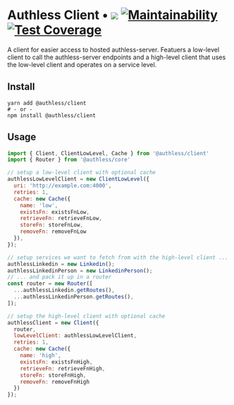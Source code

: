 # Authless Client • ![](https://github.com/authless/authless-client/workflows/Node.js%20CI/badge.svg) [![Maintainability](https://api.codeclimate.com/v1/badges/2c66981166edee3f475d/maintainability)](https://codeclimate.com/github/authless/authless-client/maintainability) [![Test Coverage](https://api.codeclimate.com/v1/badges/2c66981166edee3f475d/test_coverage)](https://codeclimate.com/github/authless/authless-client/test_coverage)

A client for easier access to hosted authless-server. Featuers a low-level
client to call the authless-server endpoints and a high-level client
that uses the low-level client and operates on a service level.

## Install

```
yarn add @authless/client
# - or -
npm install @authless/client
```

## Usage

```javascript
import { Client, ClientLowLevel, Cache } from '@authless/client'
import { Router } from '@authless/core'

// setup a low-level client with optional cache
authlessLowLevelClient = new ClientLowLevel({
  uri: 'http://example.com:4000',
  retries: 1,
  cache: new Cache({
    name: 'low',
    existsFn: existsFnLow,
    retrieveFn: retrieveFnLow,
    storeFn: storeFnLow,
    removeFn: removeFnLow
  }),
});

// setup services we want to fetch from with the high-level client ...
authlessLinkedin = new Linkedin();
authlessLinkedinPerson = new LinkedinPerson();
// ... and pack it up in a router
const router = new Router([
  ...authlessLinkedin.getRoutes(),
  ...authlessLinkedinPerson.getRoutes(),
]);

// setup the high-level client with optional cache
authlessClient = new Client({
  router,
  lowLevelClient: authlessLowLevelClient,
  retries: 1,
  cache: new Cache({
    name: 'high',
    existsFn: existsFnHigh,
    retrieveFn: retrieveFnHigh,
    storeFn: storeFnHigh,
    removeFn: removeFnHigh
  })
});
```
